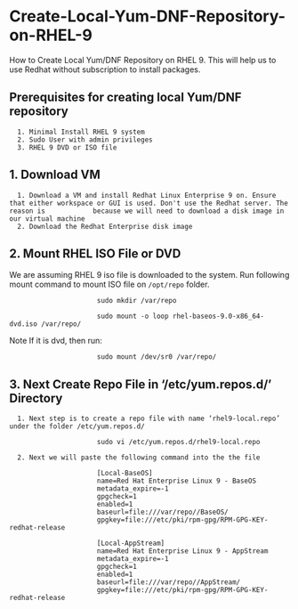 # Create-Local-Yum-DNF-Repository-on-RHEL-9
How to Create Local Yum/DNF Repository on RHEL 9. This will help us to use Redhat without subscription to install packages.

## Prerequisites for creating local Yum/DNF repository
      1. Minimal Install RHEL 9 system
      2. Sudo User with admin privileges
      3. RHEL 9 DVD or ISO file

## 1. Download VM

      1. Download a VM and install Redhat Linux Enterprise 9 on. Ensure that either workspace or GUI is used. Don't use the Redhat server. The reason is            because we will need to download a disk image in our virtual machine
      2. Download the Redhat Enterprise disk image 

## 2. Mount RHEL ISO File or DVD 

We are assuming RHEL 9 iso file is downloaded to the system. Run following mount command to mount ISO file on `/opt/repo` folder.
  
                          sudo mkdir /var/repo
                
                          sudo mount -o loop rhel-baseos-9.0-x86_64-dvd.iso /var/repo/
                          
Note If it is dvd, then run:

                          sudo mount /dev/sr0 /var/repo/
                          
## 3. Next Create Repo File in ‘/etc/yum.repos.d/’ Directory

      1. Next step is to create a repo file with name ‘rhel9-local.repo’ under the folder /etc/yum.repos.d/

                          sudo vi /etc/yum.repos.d/rhel9-local.repo
                          
      2. Next we will paste the following command into the the file
      
                          [Local-BaseOS]
                          name=Red Hat Enterprise Linux 9 - BaseOS
                          metadata_expire=-1
                          gpgcheck=1
                          enabled=1
                          baseurl=file:///var/repo//BaseOS/
                          gpgkey=file:///etc/pki/rpm-gpg/RPM-GPG-KEY-redhat-release

                          [Local-AppStream]
                          name=Red Hat Enterprise Linux 9 - AppStream
                          metadata_expire=-1
                          gpgcheck=1
                          enabled=1
                          baseurl=file:///var/repo//AppStream/
                          gpgkey=file:///etc/pki/rpm-gpg/RPM-GPG-KEY-redhat-release   
                          
                          
                          
                 
